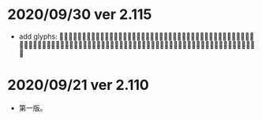 # 2020/09/30 ver 2.115
* add glyphs: 𠎷𠕆𠖄𠗻𠞩𠞭𠠃𠠝𠢕𠯗𠲿𡳞𢎙𢓜𢪱𢯭𢯾𢱤𢲴𢲸𢳪𢶀𢼌𢼛𣁳𣍐𣮈𣲩𣼎𤊶𤍒𤐙𤐰𤘅𤞚𤲍𤶃𤸁𤸱𤺅𤺪𥌚𥍉𥐵𥯟𥯥𥰔𥴊𥺆𦉎𦊓𦜆𦟪𧉟𧌄𧩣𧮙𧻴𧿬𧿳𨂿𨃰𨅔𨒇𨢑𩑾𩚨𩛩𩜄𩜰𩟗𩵱𩸙𩸶𩼧𪁎𪐞𪖐𪘒𪜶𪹚𫝏𫝘𫝛𫝺𫝻𫞼𫟂𫟧𫠛𫣆𬠖𬦰𰣻𰹬󿕅

# 2020/09/21 ver 2.110
* 第一版。

